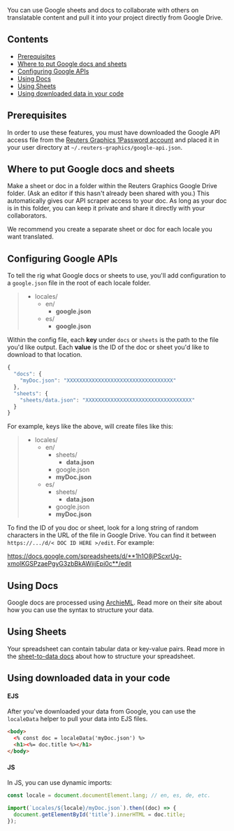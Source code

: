 
You can use Google sheets and docs to collaborate with others on translatable content and pull it into your project directly from Google Drive.

## Contents

- [Prerequisites](#Prerequisites)
- [Where to put Google docs and sheets](#Where-to-put-Google-docs-and-sheets)
- [Configuring Google APIs](#Configuring-Google-APIs)
- [Using Docs](#Using-Docs)
- [Using Sheets](#Using-Sheets)
- [Using downloaded data in your code](#Using-downloaded-data-in-your-code)

## Prerequisites

In order to use these features, you must have downloaded the Google API access file from the [Reuters Graphics 1Password account](https://reutersglobalgraphics.1password.com/) and placed it in your user directory at `~/.reuters-graphics/google-api.json`.

## Where to put Google docs and sheets

Make a sheet or doc in a folder within the Reuters Graphics Google Drive folder. (Ask an editor if this hasn't already been shared with you.) This automatically gives our API scraper access to your doc. As long as your doc is in this folder, you can keep it private and share it directly with your collaborators.

We recommend you create a separate sheet or doc for each locale you want translated.

## Configuring Google APIs

To tell the rig what Google docs or sheets to use, you'll add configuration to a `google.json` file in the root of each locale folder.

> - locales/
>   - en/
>     - **google.json**
>   - es/
>     - **google.json**

Within the config file, each **key** under `docs` or `sheets` is the path to the file you'd like output. Each **value** is the ID of the doc or sheet you'd like to download to that location.

```js
{
  "docs": {
    "myDoc.json": "XXXXXXXXXXXXXXXXXXXXXXXXXXXXXXXXXX"
  },
  "sheets": {
    "sheets/data.json": "XXXXXXXXXXXXXXXXXXXXXXXXXXXXXXXXXX"
  }
}
```

For example, keys like the above, will create files like this:

> - locales/
>   - en/
>     - sheets/
>       - **data.json**
>     - google.json
>     - **myDoc.json**
>   - es/
>     - sheets/
>       - **data.json**
>     - google.json
>     - **myDoc.json**

To find the ID of you doc or sheet, look for a long string of random characters in the URL of the file in Google Drive. You can find it between `https://.../d/< DOC ID HERE >/edit`. For example:

https://docs.google.com/spreadsheets/d/**1h1O8jPScxrUg-xmolKGSPzaePgyG3zbBkAWiijEpi0c**/edit

## Using Docs

Google docs are processed using [ArchieML](http://archieml.org/). Read more on their site about how you can use the syntax to structure your data.

## Using Sheets

Your spreadsheet can contain tabular data or key-value pairs. Read more in the [sheet-to-data docs](https://github.com/rdmurphy/sheet-to-data#structuring-your-spreadsheet) about how to structure your spreadsheet.


## Using downloaded data in your code

#### EJS

After you've downloaded your data from Google, you can use the `localeData` helper to pull your data into EJS files.

```html
<body>
  <% const doc = localeData('myDoc.json') %>
  <h1><%= doc.title %></h1>
</body>
```

#### JS

In JS, you can use dynamic imports:

```javascript
const locale = document.documentElement.lang; // en, es, de, etc.

import(`Locales/${locale}/myDoc.json`).then((doc) => {
  document.getElementById('title').innerHTML = doc.title;
});
```
